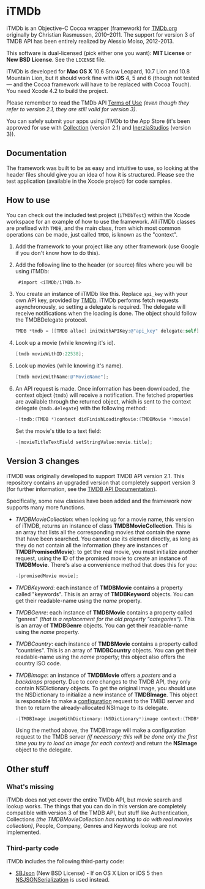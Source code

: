 # iTMDb

iTMDb is an Objective-C Cocoa wrapper (framework) for [TMDb.org](http://tmdb.org/) originally by Christian Rasmussen, 2010–2011. The support for version 3 of TMDB API has been entirely realized by Alessio Moiso, 2012-2013.

This software is dual-licensed (pick either one you want): **MIT License** or **New BSD License**. See the `LICENSE` file.

iTMDb is developed for **Mac OS X** 10.6 Snow Leopard, 10.7 Lion and 10.8 Mountain Lion, but it should work fine with **iOS** 4, 5 and 6 (though not tested — and the Cocoa framework will have to be replaced with Cocoa Touch). You need Xcode 4.2 to build the project.

Please remember to read the TMDb API [Terms of Use](http://api.themoviedb.org/2.1/terms-of-use) *(even though they refer to version 2.1, they are still valid for version 3)*.

You can safely submit your apps using iTMDb to the App Store (it's been approved for use with [Collection](http://collectionapp.com/) (version 2.1) and [InerziaStudios](http://www.inerziasoft.eu/en/software/inerziastudios/) (version 3)).

## Documentation

The framework was built to be as easy and intuitive to use, so looking at the header files should give you an idea of how it is structured. Please see the test application (available in the Xcode project) for code samples.

## How to use

You can check out the included test project (`iTMDbTest`) within the Xcode workspace for an example of how to use the framework. All iTMDb classes are prefixed with `TMDB`, and the main class, from which most common operations can be made, just called `TMDB`, is known as the "context".

1. Add the framework to your project like any other framework (use Google if you don't know how to do this).

2. Add the following line to the header (or source) files where you will be using iTMDb:

	``` objective-c
	 #import <iTMDb/iTMDb.h>
	```

3. You create an instance of iTMDb like this. Replace ``api_key`` with your own API key, provided by [TMDb](http://api.themoviedb.org/). iTMDb performs fetch requests asynchronously, so setting a delegate is required. The delegate will receive notifications when the loading is done. The object should follow the TMDBDelegate protocol.

	``` objective-c
	TMDB *tmdb = [[TMDB alloc] initWithAPIKey:@"api_key" delegate:self];
	```

4. Look up a movie (while knowing it's id).

	``` objective-c
	[tmdb movieWithID:22538];
	```
	
5. Look up movies (while knowing it's name).

	``` objective-c
	[tmdb movieWithName:@"MovieName"];
	```

6. An API request is made. Once information has been downloaded, the context object (`tmdb`) will receive a notification. The fetched properties are available through the returned object, which is sent to the context delegate (`tmdb.delegate`) with the following method:

	``` objective-c
	-[tmdb:(TMDB *)context didFinishLoadingMovie:(TMDBMovie *)movie]
	```

	Set the movie's title to a text field:

	``` objective-c
	-[movieTitleTextField setStringValue:movie.title];
	```

## Version 3 changes

iTMDB was originally developed to support TMDB API version 2.1. This repository contains an upgraded version that completely support version 3 (for further information, see the [TMDB API Documentation](http://docs.themoviedb.apiary.io/)).

Specifically, some new classes have been added and the framework now supports many more functions.

* *TMDBMovieCollection*: when looking up for a movie name, this version of iTMDB, returns an instance of class **TMDBMovieCollection**. This is an array that lists all the corresponding movies that contain the name that have been searched. You cannot use its element directly, as long as they do not contain all the information (they are instances of **TMDBPromisedMovie**): to get the real movie, you must initialize another request, using the ID of the promised movie to create an instance of **TMDBMovie**. There's also a convenience method that does this for you:

	``` objective-c
	-[promisedMovie movie];
	```

* *TMDBKeyword*: each instance of **TMDBMovie** contains a property called "keywords". This is an array of **TMDBKeyword** objects. You can get their readable-name using the *name* property.

* *TMDBGenre*: each instance of **TMDBMovie** contains a property called "genres" *(that is a replacement for the old property "categories")*. This is an array of **TMDBGenre** objects. You can get their readable-name using the *name* property.

* *TMDBCountry*: each instance of **TMDBMovie** contains a property called "countries". This is an array of **TMDBCountry** objects. You can get their readable-name using the *name* property; this object also offers the country ISO code.

* *TMDBImage*: an instance of **TMDBMovie** offers a *posters* and a *backdrops* property. Due to core changes to the TMDB API, they only contain NSDictionary objects. To get the original image, you should use the NSDictionary to initialize a new instance of **TMDBImage**. This object is responsible to make a [configuration](http://docs.themoviedb.apiary.io/#configuration) request to the TMBD server and then to return the already-allocated NSImage to its delegate.

	``` objective-c
	-[TMDBImage imageWithDictionary:(NSDictionary*)image context:(TMDB*)aContext delegate:(id<TMDBImageDelegate>)del];
	```
	
	Using the method above, the TMDBImage will make a configuration request to the TMDB server *(if necessary; this will be done only the first time you try to load an image for each context)* and return the **NSImage** object to the delegate.


## Other stuff

### What's missing

iTMDb does not yet cover the entire TMDb API, but movie search and lookup works. The things that you can do in this version are completely compatible with version 3 of the TMDB API, but stuff like Authentication, Collections *(the TMDBMovieCollection has nothing to do with real movies collection)*, People, Company, Genres and Keywords lookup are not implemented.

### Third-party code

iTMDb includes the following third-party code:

 * [SBJson](https://github.com/stig/json-framework) (New BSD License) - If on OS X Lion or iOS 5 then [NSJSONSerialization](http://developer.apple.com/library/mac/#documentation/Foundation/Reference/NSJSONSerialization_Class/Reference/Reference.html) is used instead.